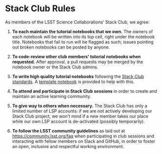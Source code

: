 # Stack Club Rules

As members of the LSST Science Collaborations' Stack Club, we agree:

1.  **To each maintain the tutorial notebooks that we own.** The owners of each notebook will be written into its top cell, right under the notebook title. Notebooks that fail to run will be flagged as such; issues pointing out broken notebooks can be posted by anyone. 

2. **To code-review other club members' tutorial notebooks when requested.** After approval, a pull requests may be merged by the notebook owner or the Stack Club admins.	

3. **To write high quality tutorial notebooks** following the [Stack Club standards](https://github.com/LSSTScienceCollaborations/StackClub/blob/master/GettingStarted/GettingStarted.md#standards). A [template notebook](https://github.com/LSSTScienceCollaborations/StackClub/blob/master/GettingStarted/templates/template_Notebook.ipynb) is provided to help with this.

4. **To attend and participate in Stack Club sessions** in order to create and maintain an active learning community.

5. **To give way to others when necessary.** The Stack Club has only a limited number of LSP accounts: if we are not actively developing our Stack Club project, we won't mind if a new member takes our place while our own LSP account is de-activated (possibly temporarily).  

6. **To follow the LSST community guidelines** as laid out at https://community.lsst.org/faq when participating in club sessions and interacting with fellow members on Slack and GitHub, in order to foster an open, inclusive and respectful working environment.

